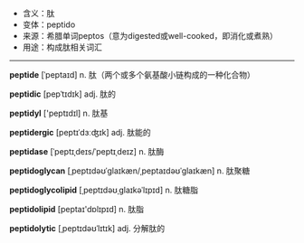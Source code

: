 - <span class="definition">含义：肽</span>
- <span class="definition">变体：peptido</span>
- <span class="definition">来源：希腊单词peptos（意为digested或well-cooked，即消化或煮熟）</span>
- <span class="definition">用途：构成肽相关词汇</span>

---

<span class="vocabulary">**peptide**</span> [ˈpeptaɪd] n. 肽（两个或多个氨基酸小链构成的一种化合物）

<span class="vocabulary">**peptidic**</span> [pepˈtɪdɪk] adj. 肽的

<span class="vocabulary">**peptidyl**</span> ['peptɪdɪl] n. 肽基

<span class="vocabulary">**peptidergic**</span> [peptɪˈdɜːʤɪk] adj. 肽能的

<span class="vocabulary">**peptidase**</span> [ˈpeptɪˌdeɪs/ˈpeptɪˌdeɪz] n. 肽酶

<span class="vocabulary">**peptidoglycan**</span> [ˌpeptɪdəʊˈɡlaɪkæn/ˌpeptaɪdəʊˈɡlaɪkæn] n. 肽聚糖

<span class="vocabulary">**peptidoglycolipid**</span> [ˌpeptɪdəʊˌɡlaɪkəˈlɪpɪd] n. 肽糖脂

<span class="vocabulary">**peptidolipid**</span> [peptaɪ'dɒlɪpɪd] n. 肽脂

<span class="vocabulary">**peptidolytic**</span> [ˌpeptɪdəʊˈlɪtɪk] adj. 分解肽的
